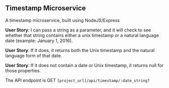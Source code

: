 ## Timestamp Microservice

A timestamp microservice, built using NodeJS/Express

**User Story**: I can pass a string as a parameter, and it will check to see whether that string contains either a unix timestamp or a natural language date (example: January 1, 2016).

**User Story**: If it does, it returns both the Unix timestamp and the natural language form of that date.

**User Story**: If it does not contain a date or Unix timestamp, it returns null for those properties.

The API endpoint is GET `[project_url]/api/timestamp/:date_string?`


